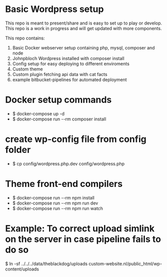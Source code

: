 # Basic Wordpress setup 
This repo is meant to present/share and is easy to set up to play or develop. This repo is a work in progress and will get updated with more components.

This repo contains:
1. Basic Docker webserver setup containing php, mysql, composer and node
2. Johnpbloch Wordpress installed with composer install
3. Config setup for easy deploying to different enviroments
4. Custom theme
5. Custom plugin fetching api data with cat facts
6. example bitbucket-pipelines for automated deployment


# Docker setup commands
- $ docker-compose up -d
- $ docker-compose run --rm composer install


# create wp-config file from config folder
- $ cp config/wordpress.php.dev config/wordpress.php


# Theme front-end compilers
- $ docker-compose run --rm npm install
- $ docker-compose run --rm npm run dev
- $ docker-compose run --rm npm run watch


# Example: To correct upload simlink on the server in case pipeline fails to do so
$ ln -sf ../../../data/theblackdog/uploads custom-website.nl/public_html/wp-content/uploads